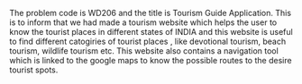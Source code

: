 The problem code is WD206 and the title is Tourism Guide Application. This is to inform that we had made a tourism website which helps the user to know the tourist places in 
different states of INDIA and this website is useful to find different catogiries of tourist places , like devotional tourism, beach tourism, wildlife tourism etc. 
This website also contains a navigation tool which is linked to the google maps to know the possible routes to the desire tourist spots.
